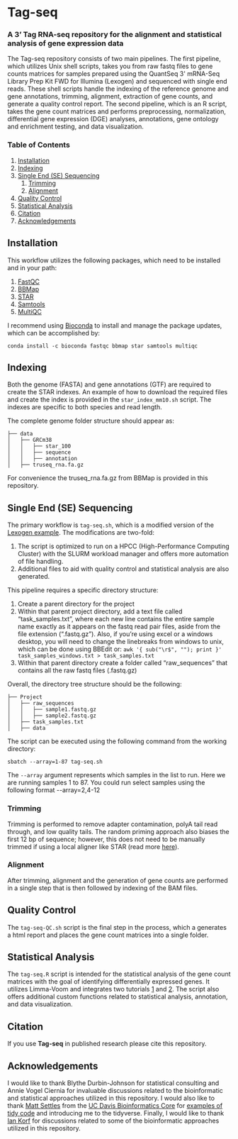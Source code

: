 # Tag-seq
### A 3’ Tag RNA-seq repository for the alignment and statistical analysis of gene expression data

The Tag-seq repository consists of two main pipelines. The first pipeline, which utilizes Unix shell scripts, takes you from raw fastq files to gene counts matrices for samples prepared using the QuantSeq 3' mRNA-Seq Library Prep Kit FWD for Illumina (Lexogen) and sequenced with single end reads. These shell scripts handle the indexing of the reference genome and gene annotations, trimming, alignment, extraction of gene counts, and generate a quality control report. The second pipeline, which is an R script, takes the gene count matrices and performs preprocessing, normalization, differential gene expression (DGE) analyses, annotations, gene ontology and enrichment testing, and data visualization.

### Table of Contents

1. [Installation](https://github.com/ben-laufer/Tag-seq#installation)
2. [Indexing](https://github.com/ben-laufer/Tag-seq#indexing)
3. [Single End (SE) Sequencing](https://github.com/ben-laufer/Tag-seq#single-end-se-sequencing)
   1. [Trimming](https://github.com/ben-laufer/Tag-seq#trimming)
   2. [Alignment](https://github.com/ben-laufer/Tag-seq#alignment)
4. [Quality Control](https://github.com/ben-laufer/Tag-seq#quality-control)
4. [Statistical Analysis](https://github.com/ben-laufer/Tag-seq#statistical-analysis)
6. [Citation](https://github.com/ben-laufer/Tag-seq#citation)
7. [Acknowledgements](https://github.com/ben-laufer/Tag-seq#acknowledgements)

## Installation

This workflow utilizes the following packages, which need to be installed and in your path:
1. [FastQC](https://github.com/s-andrews/FastQC)
2. [BBMap](sourceforge.net/projects/bbmap/)
3. [STAR](https://github.com/alexdobin/STAR)
4. [Samtools](http://www.htslib.org)
5. [MultiQC](http://multiqc.info)

I recommend using [Bioconda](https://bioconda.github.io) to install and manage the package updates, which can be accomplished by:

`conda install -c bioconda fastqc bbmap star samtools multiqc`

## Indexing

Both the genome (FASTA) and gene annotations (GTF) are required to create the STAR indexes. An example of how to download the required files and create the index is provided in the `star_index_mm10.sh` script. The indexes are specific to both species and read length.

The complete genome folder structure should appear as:

```
├── data
│   ├── GRCm38
│   │   ├── star_100
│   │   ├── sequence
│   │   ├── annotation
│   ├── truseq_rna.fa.gz
```
For convenience the truseq_rna.fa.gz from BBMap is provided in this repository. 

## Single End (SE) Sequencing

The primary workflow is `tag-seq.sh`, which is a modified version of the [Lexogen example](https://www.lexogen.com/quantseq-data-analysis/). The modifications are two-fold:
1.  The script is optimized to run on a HPCC (High-Performance Computing Cluster) with the SLURM workload manager and offers more automation of file handling.
2. Additional files to aid with quality control and statistical analysis are also generated.

This pipeline requires a specific directory structure:

1.	Create a parent directory for the project
2.	Within that parent project directory, add a text file called “task_samples.txt”, where each new line contains the entire sample name exactly as it appears on the fastq read pair files, aside from the file extension (“.fastq.gz”). Also, if you’re using excel or a windows desktop, you will need to change the linebreaks from windows to unix, which can be done using BBEdit or:
`awk '{ sub("\r$", ""); print }' task_samples_windows.txt > task_samples.txt`
3.	Within that parent directory create a folder called “raw_sequences” that contains all the raw fastq files (.fastq.gz)

Overall, the directory tree structure should be the following:

```
├── Project
│   ├── raw_sequences
│   │   ├── sample1.fastq.gz
│   │   ├── sample2.fastq.gz
│   ├── task_samples.txt
│   ├── data
```

The script can be executed using the following command from the working directory:

`sbatch --array=1-87 tag-seq.sh`

The `--array` argument represents which samples in the list to run. Here we are running samples 1 to 87. You could run select samples using the following format --array=2,4-12

### Trimming

Trimming is performed to remove adapter contamination, polyA tail read through, and low quality tails. The random priming approach also biases the first 12 bp of sequence; however, this does not need to be manually trimmed if using a local aligner like STAR (read more [here](https://dnatech.genomecenter.ucdavis.edu/tag-seq-gene-expression-profiling/)).

### Alignment

After trimming, alignment and the generation of gene counts are performed in a single step that is then followed by indexing of the BAM files.

## Quality Control

The `tag-seq-QC.sh` script is the final step in the process, which a generates a html report and places the gene count matrices into a single folder.

## Statistical Analysis

The `tag-seq.R` script is intended for the statistical analysis of the gene count matrices with the goal of identifying differentially expressed genes. It utilizes Limma-Voom and integrates two tutorials [1](https://ucdavis-bioinformatics-training.github.io/2018-June-RNA-Seq-Workshop/thursday/DE.html) and [2](https://www.bioconductor.org/packages/devel/workflows/vignettes/RNAseq123/inst/doc/limmaWorkflow.html). The script also offers additional custom functions related to statistical analysis, annotation, and data visualization. 

## Citation

If you use **Tag-seq** in published research please cite this repository.

## Acknowledgements

 I would like to thank Blythe Durbin-Johnson for statistical consulting and Annie Vogel Ciernia for invaluable discussions related to the bioinformatic and statistical approaches utilized in this repository. I would also like to thank [Matt Settles](https://github.com/msettles) from the [UC Davis Bioinformatics Core](https://github.com/ucdavis-bioinformatics) for [examples of tidy code](https://github.com/ucdavis-bioinformatics-training/A-Primer-on-Using-the-Bioinformatics-Core-Administrated-Servers-and-Cluster-s-/tree/master/examples) and introducing me to the tidyverse. Finally, I would like to thank [Ian Korf](https://github.com/KorfLab) for discussions related to some of the bioinformatic approaches utilized in this repository. 
